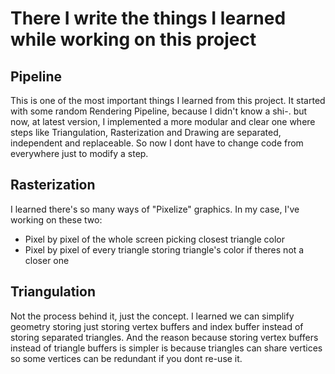 # There I write the things I learned while working on this project

## Pipeline

This is one of the most important things I learned from this project. It started with some random Rendering Pipeline, because I didn't know a shi-. but now, at latest version, I implemented a more modular and clear one where steps like Triangulation, Rasterization and Drawing are separated, independent and replaceable. So now I dont have to change code from everywhere just to modify a step.

## Rasterization

I learned there's so many ways of "Pixelize" graphics. In my case, I've working on these two: 
- Pixel by pixel of the whole screen picking closest triangle color
- Pixel by pixel of every triangle storing triangle's color if theres not a closer one

## Triangulation

Not the process behind it, just the concept. I learned we can simplify geometry storing just storing vertex buffers and index buffer instead of storing separated triangles. And the reason because storing vertex buffers instead of triangle buffers is simpler is because triangles can share vertices so some vertices can be redundant if you dont re-use it.